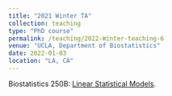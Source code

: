 ```yaml
---
title: "2021 Winter TA"
collection: teaching
type: "PhD course"
permalink: /teaching/2022-Winter-teaching-6
venue: "UCLA, Department of Biostatistics"
date: 2022-01-03
location: "LA, CA"
---
```


Biostatistics 250B: [Linear Statistical Models](https://github.com/ElvisCuiHan/linear-models).
